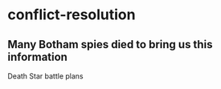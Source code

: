 # conflict-resolution

## Many Botham spies died to bring us this information

Death Star battle plans